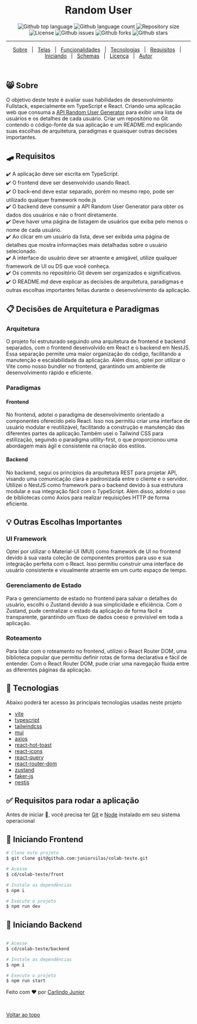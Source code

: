 <h1  id="top" align="center">Random User </h1>

<p align="center">
  <img alt="Github top language" src="https://img.shields.io/github/languages/top/juniorvilas/colab-teste?color=56BEB8">

  <img alt="Github language count" src="https://img.shields.io/github/languages/count/juniorvilas/colab-teste?color=56BEB8">

  <img alt="Repository size" src="https://img.shields.io/github/repo-size/juniorvilas/colab-teste?color=56BEB8">

  <img alt="License" src="https://img.shields.io/github/license/juniorvilas/colab-teste?color=56BEB8">

  <img alt="Github issues" src="https://img.shields.io/github/issues/juniorvilas/colab-teste?color=56BEB8" />

  <img alt="Github forks" src="https://img.shields.io/github/forks/juniorvilas/colab-teste?color=56BEB8" />

  <img alt="Github stars" src="https://img.shields.io/github/stars/juniorvilas/colab-teste?color=56BEB8" />
</p>

<hr>

<p align="center">
  <a href="#-sobre">Sobre</a> &#xa0; | &#xa0;
  <a href="#telas-da-aplicação">Telas</a> &#xa0; | &#xa0;
  <a href="#skateboard-funcionalidades">Funcionalidades</a> &#xa0; | &#xa0;
  <a href="#rocket-tecnologias">Tecnologias</a> &#xa0; | &#xa0;
  <a href="#white_check_mark-requisitos-para-rodar-a-aplicação">Requisitos</a> &#xa0; | &#xa0;
  <a href="#checkered_flag-iniciando">Iniciando</a> &#xa0; | &#xa0;
  <a href="#-configurações-adicionais-ao-projeto">Schemas</a> &#xa0; | &#xa0;
  <a href="#memo-licença">Licença</a> &#xa0; | &#xa0;
  <a href="https://github.com/juniorvilas" target="_blank">Autor</a>
</p>

<br>

## 😸 Sobre

O objetivo deste teste é avaliar suas habilidades de desenvolvimento
Fullstack, especialmente em TypeScript e React. Criando
uma aplicação web que consuma a <a href="https://github.com/juniorvilas" target="_blank">API Random User Generator</a>  para exibir
uma lista de usuários e os detalhes de cada usuário. Criar um
repositório no Git contendo o código-fonte da sua aplicação e um
README.md explicando suas escolhas de arquitetura, paradigmas e
quaisquer outras decisões importantes.

## :skateboard: Requisitos

:heavy_check_mark: A aplicação deve ser escrita em TypeScript.  
:heavy_check_mark: O frontend deve ser desenvolvido usando React.  
:heavy_check_mark: O back-end deve estar separado, porém no mesmo repo, pode ser
utilizado qualquer framework node.js  
:heavy_check_mark: O backend deve consumir a API Random User Generator para obter
os dados dos usuários e não o front diretamente.  
:heavy_check_mark: Deve haver uma página de listagem de usuários que exiba pelo
menos o nome de cada usuário.  
:heavy_check_mark: Ao clicar em um usuário da lista, deve ser exibida uma página de
detalhes que mostra informações mais detalhadas sobre o usuário
selecionado.  
:heavy_check_mark: A interface do usuário deve ser atraente e amigável, utilize qualquer
framework de UI ou DS que você conheça.  
:heavy_check_mark: Os commits no repositório Git devem ser organizados e
significativos.  
:heavy_check_mark: O README.md deve explicar as decisões de arquitetura, paradigmas
e outras escolhas importantes feitas durante o desenvolvimento da
aplicação.  

## :clipboard: Decisões de Arquitetura e Paradigmas

### Arquitetura

O projeto foi estruturado seguindo uma arquitetura de frontend e backend separados, com o frontend desenvolvido em React e o backend em NestJS. Essa separação permite uma maior organização do código, facilitando a manutenção e escalabilidade da aplicação. Além disso, optei por utilizar o Vite como nosso bundler no frontend, garantindo um ambiente de desenvolvimento rápido e eficiente.

### Paradigmas

#### Frontend

No frontend, adotei o paradigma de desenvolvimento orientado a componentes oferecido pelo React. Isso nos permitiu criar uma interface de usuário modular e reutilizável, facilitando a construção e manutenção das diferentes partes da aplicação.Também usei o Tailwind CSS para estilização, seguindo o paradigma utility-first, o que proporcionou uma abordagem mais ágil e consistente na criação dos estilos.

#### Backend

No backend, segui os princípios da arquitetura REST para projetar API, visando uma comunicação clara e padronizada entre o cliente e o servidor. Utilizei o NestJS como framework para o backend devido à sua estrutura modular e sua integração fácil com o TypeScript. Além disso, adotei o uso de bibliotecas como Axios para realizar requisições HTTP de forma eficiente.

## :bulb: Outras Escolhas Importantes

### UI Framework

Optei por utilizar o Material-UI (MUI) como framework de UI no frontend devido à sua vasta coleção de componentes prontos para uso e sua integração perfeita com o React. Isso permitiu construir uma interface de usuário consistente e visualmente atraente em um curto espaço de tempo.

### Gerenciamento de Estado

Para o gerenciamento de estado no frontend para salvar o detalhes do usuário, escolhi o Zustand devido à sua simplicidade e eficiência. Com o Zustand, pude centralizar o estado da aplicação de forma fácil e transparente, garantindo um fluxo de dados coeso e previsível em toda a aplicação.

### Roteamento

Para lidar com o roteamento no frontend, utilizei o React Router DOM, uma biblioteca popular que permitiu definir rotas de forma declarativa e fácil de entender. Com o React Router DOM, pude criar uma navegação fluida entre as diferentes páginas da aplicação.

## :rocket: Tecnologias

Abaixo poderá ter acesso às principais tecnologias usadas neste projeto

- [vite](https://vitejs.dev/)
- [typescript](https://www.typescriptlang.org/)
- [tailwindcss](https://tailwindcss.com/)
- [mui](https://mui.com/)
- [axios](https://axios-http.com/ptbr/docs/intro)
- [react-hot-toast](https://react-hot-toast.com/)
- [react-icons](https://react-hot-toast.com/)
- [react-query](https://tanstack.com/query/v3/)
- [react-router-dom](https://github.com/remix-run/react-router#readme%5C)
- [zustand](https://zustand-demo.pmnd.rs/)
- [faker-js](https://fakerjs.dev/)
- [nestjs](https://docs.nestjs.com/)

## :white_check_mark: Requisitos para rodar a aplicação

Antes de iniciar :checkered_flag:, você precisa ter [Git](https://git-scm.com) e [Node](https://nodejs.org/en/) instalado em seu sistema operacional

## :checkered_flag: Iniciando Frontend

```bash
# Clone este projeto
$ git clone git@github.com:juniorvilas/colab-teste.git

# Acesse
$ cd/colab-teste/front

# Instale as dependências
$ npm i

# Execute o projeto
$ npm run dev
```

## :checkered_flag: Iniciando Backend 

```bash

# Acesse
$ cd/colab-teste/backend

# Instale as dependências
$ npm i

# Execute o projeto
$ npm run start
```


Feito com :heart: por <a href="https://github.com/juniorvilas" target="_blank">Carlindo Junior</a>

&#xa0;

<a href="#top">Voltar ao topo</a>
